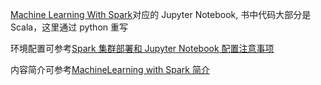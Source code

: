 [Machine Learning With Spark](https://play.google.com/store/books/details?pcampaignid=books_read_action&id=syPHBgAAQBAJ)对应的 Jupyter Notebook, 书中代码大部分是 Scala，这里通过 python 重写

环境配置可参考[Spark 集群部署和 Jupyter Notebook 配置注意事项](http://wulc.me/2017/09/13/Spark%20%E9%9B%86%E7%BE%A4%E9%83%A8%E7%BD%B2%E5%92%8C%20Jupyter%20Notebook%20%E9%85%8D%E7%BD%AE%E6%B3%A8%E6%84%8F%E4%BA%8B%E9%A1%B9/)

内容简介可参考[MachineLearning with Spark 简介](http://wulc.me/2017/11/05/MachineLearning%20with%20Spark%20%E7%AE%80%E4%BB%8B/)